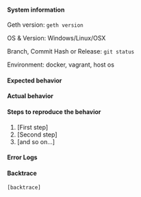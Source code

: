 <!---
Please remember that this is an issue tracker. For immediate support please use our slack.
-->

#### System information
Geth version: `geth version`

OS & Version: Windows/Linux/OSX

Branch, Commit Hash or Release: `git status`

Environment: docker, vagrant, host os

#### Expected behavior

#### Actual behavior

#### Steps to reproduce the behavior

1. [First step]
2. [Second step]
3. [and so on...]

#### Error Logs

#### Backtrace
````
[backtrace]
````
